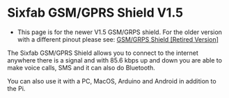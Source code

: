 <!--
---
name: Sixfab GSM/GPRS Shield V1.5
page_url: gsmgprs_shield
class: board
type: com
formfactor: pHAT
manufacturer: Sixfab
description: Connect from anywhere to the internet on a Raspberry Pi
url: http://sixfab.com/product/gsmgprs-shield/
buy: http://sixfab.com/product/gsmgprs-shield/
image: 'sixfab-gsmgprs-shield-v1-5.png'
pincount: 40
eeprom: no
power:
  '2':
  '17':
ground:
  '6':
  '9':
  '14':
  '20':
  '25':
  '30':
  '34':
  '39':
pin:
  '7':
    mode: 1-wire
    name: 1-wire
  '8':
    mode: uart
  '10':
    mode: uart
  '15':
    mode: output
    name: User Led
  '35':
    mode: input
    name: Vdd Ext
  '37':
    mode: output
    name: Power Key
  
-->
# Sixfab GSM/GPRS Shield V1.5

* This page is for the newer V1.5 GSM/GRPS shield. For the older version with a different pinout please see: [GSM/GRPS Shield [Retired Version]](/pinout/gsmgprs_shield_retired_version)

The Sixfab GSM/GPRS Shield allows you to connect to the internet anywhere there is a signal and with 85.6 kbps up and down 
you are able to make voice calls, SMS and it can also do Bluetooth.
 
You can also use it with a PC, MacOS, Arduino and Android in addition to the Pi.

